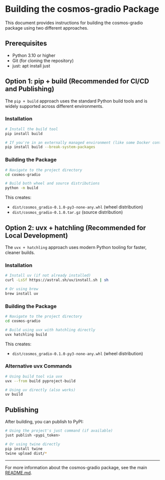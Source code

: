 # Building the cosmos-gradio Package

This document provides instructions for building the cosmos-gradio package using two different approaches.

## Prerequisites

- Python 3.10 or higher
- Git (for cloning the repository)
- just: apt install just

## Option 1: pip + build (Recommended for CI/CD and Publishing)

The `pip + build` approach uses the standard Python build tools and is widely supported across different environments.

### Installation

```bash
# Install the build tool
pip install build

# If you're in an externally managed environment (like some Docker containers)
pip install build --break-system-packages
```

### Building the Package

```bash
# Navigate to the project directory
cd cosmos-gradio

# Build both wheel and source distributions
python -m build
```

This creates:
- `dist/cosmos_gradio-0.1.0-py3-none-any.whl` (wheel distribution)
- `dist/cosmos_gradio-0.1.0.tar.gz` (source distribution)



## Option 2: uvx + hatchling (Recommended for Local Development)

The `uvx + hatchling` approach uses modern Python tooling for faster, cleaner builds.

### Installation

```bash
# Install uv (if not already installed)
curl -LsSf https://astral.sh/uv/install.sh | sh

# Or using brew
brew install uv
```

### Building the Package

```bash
# Navigate to the project directory
cd cosmos-gradio

# Build using uvx with hatchling directly
uvx hatchling build
```

This creates:
- `dist/cosmos_gradio-0.1.0-py3-none-any.whl` (wheel distribution)

### Alternative uvx Commands

```bash
# Using build tool via uvx
uvx --from build pyproject-build

# Using uv directly (also works)
uv build
```

## Publishing

After building, you can publish to PyPI:

```bash
# Using the project's just command (if available)
just publish <pypi_token>

# Or using twine directly
pip install twine
twine upload dist/*
```

---

For more information about the cosmos-gradio package, see the main [README.md](README.md).
